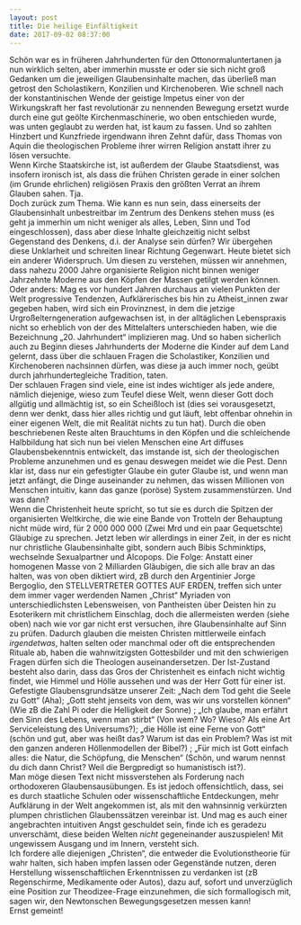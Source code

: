 ```yaml
---
layout: post
title: Die heilige Einfältigkeit
date: 2017-09-02 08:37:00
---
```


Schön war es in früheren Jahrhunderten für den Ottonormaluntertanen ja nun wirklich selten, aber immerhin musste er oder sie sich nicht groß Gedanken um die  jeweiligen Glaubensinhalte machen, das überließ man getrost den Scholastikern, Konzilien und Kirchenoberen. Wie schnell nach der konstantinischen Wende der geistige Impetus einer von der Wirkungskraft her fast revolutionär zu nennenden Bewegung ersetzt wurde durch eine gut geölte Kirchenmaschinerie, wo oben entschieden wurde, was unten geglaubt zu werden hat, ist kaum zu fassen. Und so zahlten Hinzbert und Kunzfriede irgendwann ihren Zehnt dafür, dass Thomas von Aquin die theologischen Probleme ihrer wirren Religion anstatt ihrer zu lösen versuchte.<br> Wenn Kirche Staatskirche ist, ist außerdem der Glaube Staatsdienst, was insofern ironisch ist, als dass die frühen Christen gerade in einer solchen (im Grunde ehrlichen) religiösen Praxis den größten Verrat an ihrem Glauben sahen. Tja.<br>
Doch zurück zum Thema. Wie kann es nun sein, dass einerseits der Glaubensinhalt unbestreitbar im Zentrum des Denkens stehen muss (es geht ja immerhin um nicht weniger als alles, Leben, Sinn und Tod eingeschlossen), dass aber diese Inhalte gleichzeitig nicht selbst Gegenstand des Denkens, d.i. der Analyse sein dürfen? Wir übergehen diese Unklarheit und schreiten linear Richtung Gegenwart. Heute bietet sich ein anderer Widerspruch. Um diesen zu verstehen, müssen wir annehmen, dass nahezu 2000 Jahre organisierte Religion nicht binnen weniger Jahrzehnte Moderne aus den Köpfen der Massen getilgt werden können. Oder anders: Mag es vor hundert Jahren durchaus an vielen Punkten der Welt progressive Tendenzen, Aufklärerisches bis hin zu Atheist_innen zwar gegeben haben, wird sich ein Provinznest, in dem die jetzige Urgroßelterngeneration aufgewachsen ist, in der alltäglichen Lebenspraxis nicht so erheblich von der des Mittelalters unterschieden haben, wie die Bezeichnung „20. Jahrhundert“ implizieren mag. Und so haben sicherlich auch zu Beginn dieses Jahrhunderts der Moderne die Kinder auf dem Land gelernt, dass über die schlauen Fragen die Scholastiker, Konzilien und Kirchenoberen nachsinnen dürfen, was diese ja auch immer noch, geübt durch jahrhundertegleiche Tradition, taten. <br>Der schlauen Fragen sind viele, eine ist indes wichtiger als jede andere, nämlich diejenige, wieso zum Teufel diese Welt, wenn dieser Gott doch allgütig und allmächtig ist, so ein Scheißloch ist (dies sei vorausgesetzt, denn wer denkt, dass hier alles richtig und gut läuft, lebt offenbar ohnehin in einer eigenen Welt, die mit Realität nichts zu tun hat). Durch die oben beschriebenen Reste alten Brauchtums in den Köpfen und die schleichende Halbbildung hat sich nun bei vielen Menschen eine Art diffuses Glaubensbekenntnis entwickelt, das imstande ist, sich der theologischen Probleme anzunehmen und es genau deswegen meidet wie die Pest. Denn klar ist, dass nur ein gefestigter Glaube ein guter Glaube ist, und wenn man jetzt anfängt, die Dinge auseinander zu nehmen, das wissen Millionen von Menschen intuitiv, kann das ganze (poröse) System zusammenstürzen. Und was dann?<br>
Wenn die Christenheit heute spricht, so tut sie es durch die Spitzen der organisierten Weltkirche, die wie eine Bande von Trotteln der Behauptung nicht müde wird, für 2 000 000 000 (Zwei Mrd und ein paar Gequetschte) Gläubige zu sprechen. Jetzt leben wir allerdings in einer Zeit, in der es nicht nur christliche Glaubensinhalte gibt, sondern auch Bibis Schminktips, wechselnde Sexualpartner und Alcopops. Die Folge: Anstatt einer homogenen Masse von 2 Milliarden Gläubigen, die sich alle brav an das halten, was von oben diktiert wird, zB durch den Argentinier Jorge Bergoglio, den STELLVERTRETER GOTTES AUF ERDEN, treffen sich unter dem immer vager werdenden Namen „Christ“ Myriaden von unterschiedlichsten Lebensweisen, von Pantheisten über Deisten hin zu Esoterikern mit christlichem Einschlag, doch die allermeisten werden (siehe oben) nach wie vor gar nicht erst versuchen, ihre Glaubensinhalte auf Sinn zu prüfen. Dadurch glauben die meisten Christen mittlerweile einfach *irgendetwas*, halten selten oder manchmal oder oft die entsprechenden Rituale ab, haben die wahnwitzigsten Gottesbilder und mit den schwierigen Fragen dürfen sich die Theologen auseinandersetzen. Der Ist-Zustand besteht also darin, dass das Gros der Christenheit es einfach nicht wichtig findet, wie Himmel und Hölle aussehen und was der Herr Gott für einer ist. Gefestigte Glaubensgrundsätze unserer Zeit: „Nach dem Tod geht die Seele zu Gott“ (Aha); „Gott steht jenseits von dem, was wir uns vorstellen können“ (Wie zB die Zahl Pi oder die Helligkeit der Sonne) ; „Ich glaube, man erfährt den Sinn des Lebens, wenn man stirbt“ (Von wem? Wo? Wieso? Als eine Art Serviceleistung des Universums?); „die Hölle ist eine Ferne von Gott“ (schön und gut, aber was heißt das? Warum ist das ein Problem? Was ist mit den ganzen anderen Höllenmodellen der Bibel?) ;  „Für mich ist Gott einfach alles: die Natur, die Schöpfung, die Menschen“ (Schön, und warum nennst du dich dann Christ? Weil die Bergpredigt so humanistisch ist?).<br>
Man möge diesen Text nicht missverstehen als Forderung nach orthodoxeren Glaubensausübungen. Es ist jedoch offensichtlich, dass, sei es durch staatliche Schulen oder wissenschaftliche Entdeckungen, mehr Aufklärung in der Welt angekommen ist, als mit den wahnsinnig verkürzten plumpen christlichen Glaubenssätzen vereinbar ist. Und mag es auch einer angebrachten intuitiven Angst geschuldet sein, finde ich es geradezu unverschämt, diese beiden Welten *nicht* gegeneinander auszuspielen! Mit ungewissem Ausgang und im Innern, versteht sich.<br>
Ich fordere alle diejenigen „Christen“, die entweder die Evolutionstheorie für wahr halten, sich haben impfen lassen oder Gegenstände nutzen, deren Herstellung wissenschaftlichen Erkenntnissen zu verdanken ist (zB Regenschirme, Medikamente oder Autos), dazu auf, sofort und unverzüglich eine Position zur Theodizee-Frage einzunehmen, die sich formallogisch mit, sagen wir, den Newtonschen Bewegungsgesetzen messen kann!<br>
Ernst gemeint!
